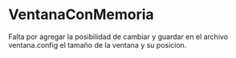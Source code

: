 # VentanaConMemoria
 
Falta por agregar la posibilidad de cambiar y guardar en el archivo ventana.config el tamaño de la ventana y su posicion.
